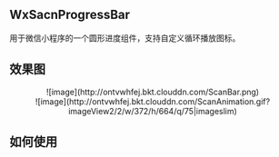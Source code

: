 ## WxSacnProgressBar
用于微信小程序的一个圆形进度组件，支持自定义循环播放图标。

## 效果图
<center>![image](http://ontvwhfej.bkt.clouddn.com/ScanBar.png)</center>
<center>![image](http://ontvwhfej.bkt.clouddn.com/ScanAnimation.gif?imageView2/2/w/372/h/664/q/75|imageslim)</center>  
  
## 如何使用
